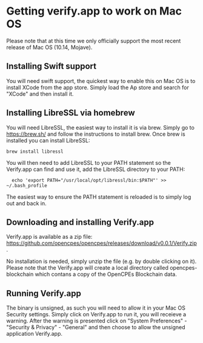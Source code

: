 # Getting verify.app to work on Mac OS

Please note that at this time we only officially support the most recent release of Mac OS (10.14, Mojave). 

## Installing Swift support

You will need swift support, the quickest way to enable this on Mac OS is to install XCode from the app store. Simply load the Ap store and search for "XCode" and then install it.

## Installing LibreSSL via homebrew

You will need LibreSSL, the easiest way to install it is via brew. Simply go to https://brew.sh/ and follow the instructions to install brew. Once brew is installed you can install LibreSSL:

```
brew install libressl
```

You will then need to add LibreSSL to your PATH statement so the Verify.app can find and use it, add the LibreSSL directory to your PATH: 

```
  echo 'export PATH="/usr/local/opt/libressl/bin:$PATH"' >> ~/.bash_profile
```

The easiest way to ensure the PATH statement is reloaded is to simply log out and back in.

## Downloading and installing Verify.app

Verify.app is available as a zip file: https://github.com/opencpes/opencpes/releases/download/v0.0.1/Verify.zip.

No installation is needed, simply unzip the file (e.g. by double clicking on it). Please note that the Verify.app will create a local directory called opencpes-blockchain which contans a copy of the OpenCPEs Blockchain data. 
## Running Verify.app

The binary is unsigned, as such you will need to allow it in your Mac OS Security settings. Simply click on Verify.app to run it, you will receieve a warning. After the warning is presented click on "System Preferences" - "Security & Privacy" - "General" and then choose to allow the unsigned application Verify.app.
